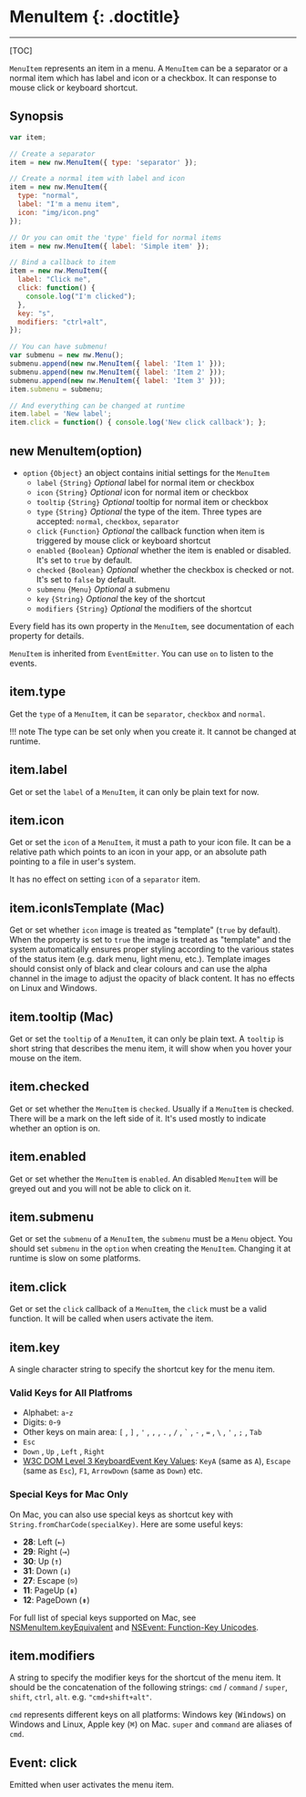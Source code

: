 # MenuItem {: .doctitle}
---

[TOC]

`MenuItem` represents an item in a menu. A `MenuItem` can be a separator or a normal item which has label and icon or a checkbox. It can response to mouse click or keyboard shortcut.

## Synopsis

```javascript
var item;

// Create a separator
item = new nw.MenuItem({ type: 'separator' });

// Create a normal item with label and icon
item = new nw.MenuItem({
  type: "normal", 
  label: "I'm a menu item",
  icon: "img/icon.png"
});

// Or you can omit the 'type' field for normal items
item = new nw.MenuItem({ label: 'Simple item' });

// Bind a callback to item
item = new nw.MenuItem({
  label: "Click me",
  click: function() {
    console.log("I'm clicked");
  },
  key: "s",
  modifiers: "ctrl+alt",
});

// You can have submenu!
var submenu = new nw.Menu();
submenu.append(new nw.MenuItem({ label: 'Item 1' }));
submenu.append(new nw.MenuItem({ label: 'Item 2' }));
submenu.append(new nw.MenuItem({ label: 'Item 3' }));
item.submenu = submenu;

// And everything can be changed at runtime
item.label = 'New label';
item.click = function() { console.log('New click callback'); };
```

## new MenuItem(option)

* `option` `{Object}` an object contains initial settings for the `MenuItem`
    - `label` `{String}` _Optional_ label for normal item or checkbox
    - `icon` `{String}` _Optional_ icon for normal item or checkbox
    - `tooltip` `{String}` _Optional_ tooltip for normal item or checkbox
    - `type` `{String}` _Optional_ the type of the item. Three types are accepted: `normal`, `checkbox`, `separator`
    - `click` `{Function}` _Optional_ the callback function when item is triggered by mouse click or keyboard shortcut
    - `enabled` `{Boolean}` _Optional_ whether the item is enabled or disabled. It's set to `true` by default.
    - `checked` `{Boolean}` _Optional_ whether the checkbox is checked or not. It's set to `false` by default.
    - `submenu` `{Menu}` _Optional_ a submenu
    - `key` `{String}` _Optional_ the key of the shortcut
    - `modifiers` `{String}` _Optional_ the modifiers of the shortcut

Every field has its own property in the `MenuItem`, see documentation of each property for details.

`MenuItem` is inherited from `EventEmitter`. You can use `on` to listen to the events.

## item.type

Get the `type` of a `MenuItem`, it can be `separator`, `checkbox` and `normal`.

!!! note
    The type can be set only when you create it. It cannot be changed at runtime.

## item.label

Get or set the `label` of a `MenuItem`, it can only be plain text for now.

## item.icon

Get or set the `icon` of a `MenuItem`, it must a path to your icon file. It can be a relative path which points to an icon in your app, or an absolute path pointing to a file in user's system.

It has no effect on setting `icon` of a `separator` item.

## item.iconIsTemplate (Mac)

Get or set whether `icon` image is treated as "template" (`true` by default). When the property is set to `true` the image is treated as "template" and the system automatically ensures proper styling according to the various states of the status item (e.g. dark menu, light menu, etc.). Template images should consist only of black and clear colours and can use the alpha channel in the image to adjust the opacity of black content. It has no effects on Linux and Windows.

## item.tooltip (Mac)

Get or set the `tooltip` of a `MenuItem`, it can only be plain text. A `tooltip` is short string that describes the menu item, it will show when you hover your mouse on the item.

## item.checked

Get or set whether the `MenuItem` is `checked`. Usually if a `MenuItem` is checked. There will be a mark on the left side of it. It's used mostly to indicate whether an option is on.

## item.enabled

Get or set whether the `MenuItem` is `enabled`. An disabled `MenuItem` will be greyed out and you will not be able to click on it.

## item.submenu

Get or set the `submenu` of a `MenuItem`, the `submenu` must be a `Menu` object. You should set `submenu` in the `option` when creating the `MenuItem`. Changing it at runtime is slow on some platforms.

## item.click

Get or set the `click` callback of a `MenuItem`, the `click` must be a valid function. It will be called when users activate the item.

## item.key

A single character string to specify the shortcut key for the menu item.

### Valid Keys for All Platfroms

* Alphabet: `a`-`z`
* Digits: `0`-`9`
* Other keys on main area: `[` , `]` , `'` , `,` , `.` , `/` , `` ` `` , `-` , `=` , `\` , `'` , `;` , `Tab`
* `Esc`
* `Down` , `Up` , `Left` , `Right`
* [W3C DOM Level 3 KeyboardEvent Key Values](http://www.w3.org/TR/DOM-Level-3-Events-key/): `KeyA` (same as `A`), `Escape` (same as `Esc`), `F1`, `ArrowDown` (same as `Down`) etc.

### Special Keys for Mac Only
On Mac, you can also use special keys as shortcut key with `String.fromCharCode(specialKey)`. Here are some useful keys:

* **28**: Left (<kbd>&larr;</kbd>)
* **29**: Right (<kbd>&rarr;</kbd>)
* **30**: Up (<kbd>&uarr;</kbd>)
* **31**: Down (<kbd>&darr;</kbd>)
* **27**: Escape (<kbd>&#9099;</kbd>)
* **11**: PageUp (<kbd>&#8670;</kbd>)
* **12**: PageDown (<kbd>&#8671;</kbd>)

For full list of special keys supported on Mac, see [NSMenuItem.keyEquivalent](https://developer.apple.com/library/mac/documentation/Cocoa/Reference/ApplicationKit/Classes/NSMenuItem_Class/#//apple_ref/occ/instp/NSMenuItem/keyEquivalent) and [NSEvent: Function-Key Unicodes](https://developer.apple.com/library/mac/documentation/Cocoa/Reference/ApplicationKit/Classes/NSEvent_Class/index.html#//apple_ref/doc/constant_group/Function_Key_Unicodes).

## item.modifiers

A string to specify the modifier keys for the shortcut of the menu item. It should be the concatenation of the following strings: `cmd` / `command` / `super`, `shift`, `ctrl`, `alt`. e.g. `"cmd+shift+alt"`.

`cmd` represents different keys on all platforms: Windows key (<kbd>Windows</kbd>) on Windows and Linux, Apple key (<kbd>&#8984;</kbd>) on Mac. `super` and `command` are aliases of `cmd`.

## Event: click

Emitted when user activates the menu item.
